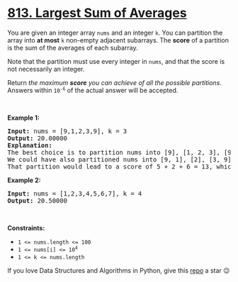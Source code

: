 # [813. Largest Sum of Averages][title]

<p>You are given an integer array <code>nums</code> and an integer <code>k</code>. You can partition the array into <strong>at most</strong> <code>k</code> non-empty adjacent subarrays. The <strong>score</strong> of a partition is the sum of the averages of each subarray.</p>
<p>Note that the partition must use every integer in <code>nums</code>, and that the score is not necessarily an integer.</p>
<p>Return <em>the maximum <strong>score</strong> you can achieve of all the possible partitions</em>. Answers within <code>10<sup>-6</sup></code> of the actual answer will be accepted.</p>
<p> </p>
<p><strong>Example 1:</strong></p>
<pre><strong>Input:</strong> nums = [9,1,2,3,9], k = 3
<strong>Output:</strong> 20.00000
<strong>Explanation:</strong> 
The best choice is to partition nums into [9], [1, 2, 3], [9]. The answer is 9 + (1 + 2 + 3) / 3 + 9 = 20.
We could have also partitioned nums into [9, 1], [2], [3, 9], for example.
That partition would lead to a score of 5 + 2 + 6 = 13, which is worse.
</pre>
<p><strong>Example 2:</strong></p>
<pre><strong>Input:</strong> nums = [1,2,3,4,5,6,7], k = 4
<strong>Output:</strong> 20.50000
</pre>
<p> </p>
<p><strong>Constraints:</strong></p>
<ul>
<li><code>1 &lt;= nums.length &lt;= 100</code></li>
<li><code>1 &lt;= nums[i] &lt;= 10<sup>4</sup></code></li>
<li><code>1 &lt;= k &lt;= nums.length</code></li>
</ul>


If you love Data Structures and Algorithms in Python, give this [repo][me] a star :wink:

[title]: https://leetcode.com/problems/largest-sum-of-averages
[me]: https://github.com/bumblebee211196/awesome-python-leetcode
